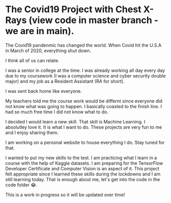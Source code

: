 # The Covid19 Project with Chest X-Rays (view code in master branch - we are in main).

The Covid19 pandenmic has changed the world.  When Covid hit the U.S.A in March of 2020, everything shut down.  

I think all of us can relate.  

I was a senior in college at the time.  I was already working all day every day due to my coursework (I was a computer science and cyber security double major) and my job as a Resident Assistant (RA for short).  

I was sent back home like everyone.  

My teachers told me the course work would be differnt since everyone did not know what was going to happen.  I basically coasted to the finish line.  I had so much free time I did not know what to do.  

I decided I would learn a new skill.  That skill is Machine Learning.  I absolutley love it.  It is what I want to do.  These projects are very fun to me and I enjoy sharing them.  

I am working on a perosnal website to house everything I do.  Stay tuned for that.

I wanted to put my new skills to the test.  I am practicing what I learn in a course with the help of Kaggle datasets.  I am preparing for the TensorFlow Developer Certificate and Computer Vision is an aspect of it.  This project felt appropriate since I learned these skills during the lockdowns and I am still learning today.  That is enough about me, let's get into the code in the code folder 😂.

This is a work in progress so it will be updated over time!
